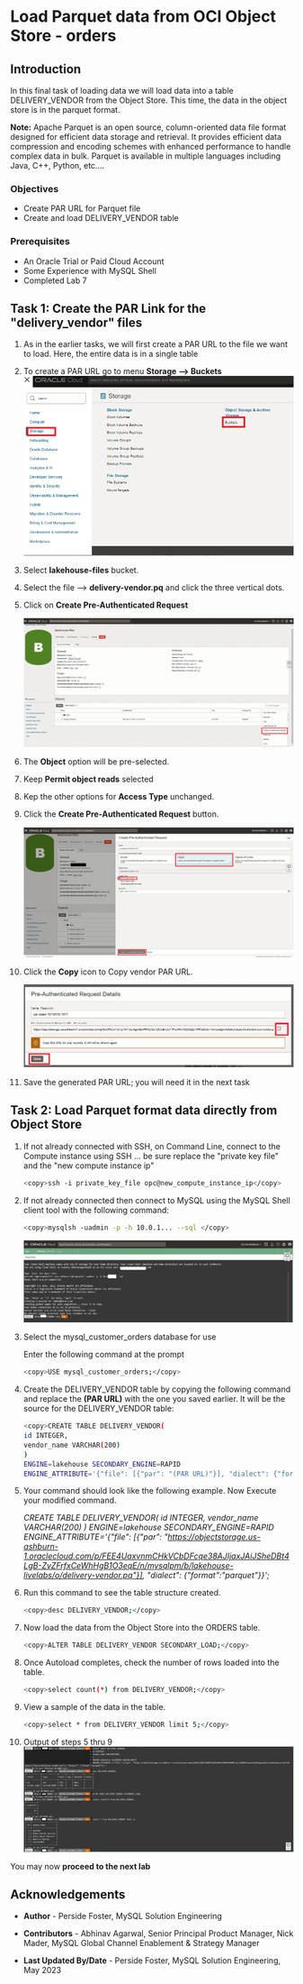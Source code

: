 # Load Parquet data from OCI Object Store - orders

## Introduction

In this final task of loading data we will load data into a table DELIVERY_VENDOR from the Object Store. This time, the data in the object store is in the parquet format.

**Note:** Apache Parquet is an open source, column-oriented data file format designed for efficient data storage and retrieval. It provides efficient data compression and encoding schemes with enhanced performance to handle complex data in bulk. Parquet is available in multiple languages including Java, C++, Python, etc….


### Objectives

- Create PAR URL for Parquet file
- Create and load DELIVERY_VENDOR table

### Prerequisites

- An Oracle Trial or Paid Cloud Account
- Some Experience with MySQL Shell
- Completed Lab 7

## Task 1: Create the PAR Link for the "delivery_vendor" files

1. As in the earlier tasks, we will first create a PAR URL to the file we want to load. Here, the entire data is in a single table

2. To create a PAR URL go to menu **Storage —> Buckets**
    ![create a PAR URL](./images/storage-bucket-menu.png "storage bucket menu")

3. Select **lakehouse-files** bucket.
4. Select the file —> **delivery-vendor.pq** and click the three vertical dots.
5. Click on **Create Pre-Authenticated Request**

    ![lakehouse-files 3 dots](./images/storage-create-par-vendor.png "storage create par vendors")

6. The **Object** option will be pre-selected.
7. Keep **Permit object reads** selected
8. Kep the other options for **Access Type** unchanged.
9. Click the **Create Pre-Authenticated Request** button.

    ![Create vendor PAR](./images/storage-create-par-vendor-page.png "storage create par  vendors page")

10. Click the **Copy** icon to Copy vendor PAR URL.

    ![Copy vendor PAR](./images/storage-create-par-vendor-page-copy.png "storage create par vendors page copy")

11. Save the generated PAR URL; you will need it in the next task

## Task 2: Load Parquet format data directly from Object Store

1. If not already connected with SSH, on Command Line, connect to the Compute instance using SSH ... be sure replace the  "private key file"  and the "new compute instance ip"

     ```bash
    <copy>ssh -i private_key_file opc@new_compute_instance_ip</copy>
     ```

2. If not already connected then connect to MySQL using the MySQL Shell client tool with the following command:

    ```bash
    <copy>mysqlsh -uadmin -p -h 10.0.1... --sql </copy>
    ```

    ![MySQl Shell Connect](./images/mysql-shell-login.png " mysql shell login")

3. Select the mysql\_customer\_orders database for use

    Enter the following command at the prompt

    ```bash
    <copy>USE mysql_customer_orders;</copy>
    ```

4. Create the DELIVERY\_VENDOR table by copying the following command and replace the **(PAR URL)** with the one you saved earlier. It will be the source for the DELIVERY_VENDOR table:

    ```bash
    <copy>CREATE TABLE DELIVERY_VENDOR(
    id INTEGER,
    vendor_name VARCHAR(200)
    ) 
    ENGINE=lakehouse SECONDARY_ENGINE=RAPID 
    ENGINE_ATTRIBUTE='{"file": [{"par": "(PAR URL)"}], "dialect": {"format":"parquet"}}';</copy>
    ```

5. Your command  should look like the following example. Now Execute your modified command.

    *CREATE TABLE DELIVERY_VENDOR(
    id INTEGER,
    vendor_name VARCHAR(200)
    ) 
    ENGINE=lakehouse SECONDARY_ENGINE=RAPID 
    ENGINE_ATTRIBUTE='{"file": [{"par": "https://objectstorage.us-ashburn-1.oraclecloud.com/p/FEE4UaxvnmCHkVCbDFcqe38AJIjaxJAiJSheDBt4LgB-ZvZFrfxCeWhHgB1O3eqE/n/mysqlpm/b/lakehouse-livelabs/o/delivery-vendor.pq"}], "dialect": {"format":"parquet"}}';*


6. Run this command to see the table structure created.

    ```bash
    <copy>desc DELIVERY_VENDOR;</copy>
    ```

7. Now load the data from the Object Store into the ORDERS table.

    ```bash
    <copy>ALTER TABLE DELIVERY_VENDOR SECONDARY_LOAD;</copy>
    ```

8. Once Autoload completes, check the number of rows loaded into the table.

    ```bash
    <copy>select count(*) from DELIVERY_VENDOR;</copy>
    ```

9. View a sample of the data in the table.

    ```bash
    <copy>select * from DELIVERY_VENDOR limit 5;</copy>
    ```

10. Output of steps 5 thru 9
    ![Create Vendor](./images/create-vendor-table.png " create vendor table")

You may now **proceed to the next lab**

## Acknowledgements

- **Author** - Perside Foster, MySQL Solution Engineering

- **Contributors** - Abhinav Agarwal, Senior Principal Product Manager, Nick Mader, MySQL Global Channel Enablement & Strategy Manager
- **Last Updated By/Date** - Perside Foster, MySQL Solution Engineering, May 2023